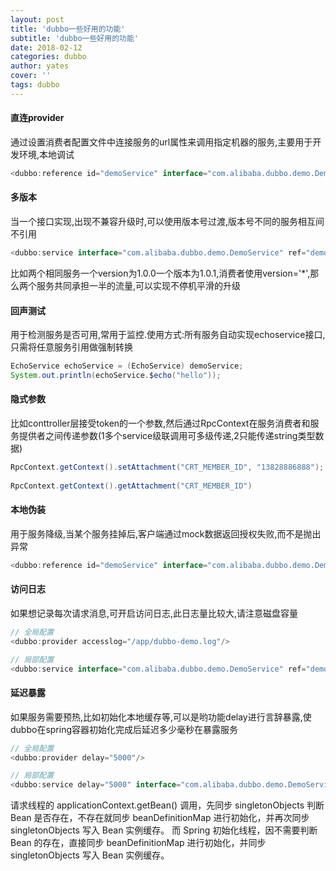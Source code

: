 ```yaml
---
layout: post
title: 'dubbo一些好用的功能'
subtitle: 'dubbo一些好用的功能'
date: 2018-02-12
categories: dubbo
author: yates
cover: ''
tags: dubbo
---
```

 
#### 直连provider
通过设置消费者配置文件中连接服务的url属性来调用指定机器的服务,主要用于开发环境,本地调试
```java
<dubbo:reference id="demoService" interface="com.alibaba.dubbo.demo.DemoService" version="1.0.0"  url="dubbo://172.18.1.205:20888/" />
```

#### 多版本

当一个接口实现,出现不兼容升级时,可以使用版本号过渡,版本号不同的服务相互间不引用
```java
<dubbo:service interface="com.alibaba.dubbo.demo.DemoService" ref="demoService" version="1.0.0" />
```
比如两个相同服务一个version为1.0.0一个版本为1.0.1,消费者使用version='*',那么两个服务共同承担一半的流量,可以实现不停机平滑的升级

#### 回声测试
用于检测服务是否可用,常用于监控.使用方式:所有服务自动实现echoservice接口,只需将任意服务引用做强制转换
```java
EchoService echoService = (EchoService) demoService;
System.out.println(echoService.$echo("hello"));
```

#### 隐式参数
比如conttroller层接受token的一个参数,然后通过RpcContext在服务消费者和服务提供者之间传递参数(1多个service级联调用可多级传递,2只能传递string类型数据)
```java
RpcContext.getContext().setAttachment("CRT_MEMBER_ID", "13828886888");
 
RpcContext.getContext().getAttachment("CRT_MEMBER_ID")
```

#### 本地伪装
用于服务降级,当某个服务挂掉后,客户端通过mock数据返回授权失败,而不是抛出异常
```java
<dubbo:reference id="demoService" interface="com.alibaba.dubbo.demo.DemoService"                 version="1.0.0" mock="com.alibaba.dubbo.demo.consumer.mock.DemoServiceMock"/>
```


#### 访问日志
如果想记录每次请求消息,可开启访问日志,此日志量比较大,请注意磁盘容量
```java
// 全局配置
<dubbo:provider accesslog="/app/dubbo-demo.log"/>

// 局部配置
<dubbo:service interface="com.alibaba.dubbo.demo.DemoService" ref="demoService" accesslog="/app/demo.log"/>
```

#### 延迟暴露
如果服务需要预热,比如初始化本地缓存等,可以是哟功能delay进行言辞暴露,使dubbo在spring容器初始化完成后延迟多少毫秒在暴露服务
```java
// 全局配置
<dubbo:provider delay="5000"/>

// 局部配置
<dubbo:service delay="5000" interface="com.alibaba.dubbo.demo.DemoService" ref="demoService" version="1.0.0"/>
```


请求线程的 applicationContext.getBean() 调用，先同步 singletonObjects 判断 Bean 是否存在，不存在就同步 beanDefinitionMap 进行初始化，并再次同步 singletonObjects 写入 Bean 实例缓存。
而 Spring 初始化线程，因不需要判断 Bean 的存在，直接同步 beanDefinitionMap 进行初始化，并同步 singletonObjects 写入 Bean 实例缓存。